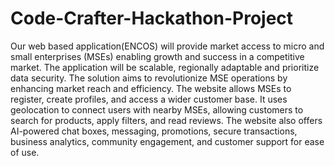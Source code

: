 # Code-Crafter-Hackathon-Project
Our web based application(ENCOS) will provide market access to micro and small enterprises (MSEs) enabling growth and success in a competitive
market.
The application will be scalable, regionally adaptable and prioritize data security. 
The solution aims to revolutionize MSE operations
by enhancing market reach and efficiency. The website allows MSEs to register, create profiles, and access a wider customer base. It uses geolocation to connect users with nearby MSEs, allowing customers to search for products, apply filters, and read reviews. 
The website also offers AI-powered chat boxes, messaging, promotions, secure transactions, business analytics, community engagement, and customer support for ease of use.

